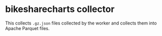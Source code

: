 # bikesharecharts collector

This collects `.gz.json` files collected by the worker and collects
them into Apache Parquet files.
